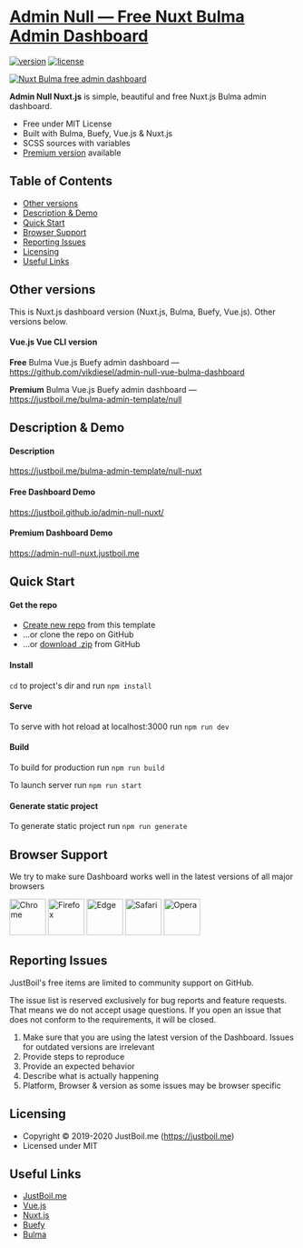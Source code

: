 # [Admin Null — Free Nuxt Bulma Admin Dashboard](https://justboil.me/bulma-admin-template/null-nuxt)

[![version](https://img.shields.io/badge/version-1.2.0-blue.svg)](https://justboil.me/bulma-admin-template/null-nuxt)  [![license](https://img.shields.io/badge/license-MIT-blue.svg)](https://justboil.me/bulma-admin-template/null-nuxt)

[![Nuxt Bulma free admin dashboard](https://justboil.me/images/null-nuxt/repository-preview-hi-res.png)](https://justboil.github.io/admin-null-nuxt/)

**Admin Null Nuxt.js** is simple, beautiful and free Nuxt.js Bulma admin dashboard.

* Free under MIT License
* Built with Bulma, Buefy, Vue.js & Nuxt.js
* SCSS sources with variables
* [Premium version](https://justboil.me/bulma-admin-template/null-nuxt) available

## Table of Contents

* [Other versions](#other-versions)
* [Description & Demo](#description--demo)
* [Quick Start](#quick-start)
* [Browser Support](#browser-support)
* [Reporting Issues](#reporting-issues)
* [Licensing](#licensing)
* [Useful Links](#useful-links)

## Other versions

This is Nuxt.js dashboard version (Nuxt.js, Bulma, Buefy, Vue.js). Other versions below.

#### Vue.js Vue CLI version

**Free** Bulma Vue.js Buefy admin dashboard — https://github.com/vikdiesel/admin-null-vue-bulma-dashboard

**Premium** Bulma Vue.js Buefy admin dashboard — https://justboil.me/bulma-admin-template/null

## Description & Demo

#### Description

https://justboil.me/bulma-admin-template/null-nuxt

#### Free Dashboard Demo

https://justboil.github.io/admin-null-nuxt/

#### Premium Dashboard Demo

https://admin-null-nuxt.justboil.me

## Quick Start

#### Get the repo

* [Create new repo](https://github.com/justboil/admin-null-nuxt/generate) from this template
* &hellip;or clone the repo on GitHub
* &hellip;or [download .zip](https://github.com/justboil/admin-null-nuxt/archive/master.zip) from GitHub

#### Install

`cd` to project's dir and run `npm install` 

#### Serve

To serve with hot reload at localhost:3000 run `npm run dev`

#### Build

To build for production run `npm run build`

To launch server run `npm run start`

#### Generate static project

To generate static project run `npm run generate`

## Browser Support

We try to make sure Dashboard works well in the latest versions of all major browsers

<img src="https://justboil.me/images/browsers-svg/chrome.svg" width="64" height="64" alt="Chrome"> <img src="https://justboil.me/images/browsers-svg/firefox.svg" width="64" height="64" alt="Firefox"> <img src="https://justboil.me/images/browsers-svg/edge.svg" width="64" height="64" alt="Edge"> <img src="https://justboil.me/images/browsers-svg/safari.svg" width="64" height="64" alt="Safari"> <img src="https://justboil.me/images/browsers-svg/opera.svg" width="64" height="64" alt="Opera">

## Reporting Issues

JustBoil's free items are limited to community support on GitHub.

The issue list is reserved exclusively for bug reports and feature requests. That means we do not accept usage questions. If you open an issue that does not conform to the requirements, it will be closed.

1. Make sure that you are using the latest version of the Dashboard. Issues for outdated versions are irrelevant
2. Provide steps to reproduce
3. Provide an expected behavior
4. Describe what is actually happening 
5. Platform, Browser & version as some issues may be browser specific

## Licensing

- Copyright &copy; 2019-2020 JustBoil.me (https://justboil.me)
- Licensed under MIT

## Useful Links

- [JustBoil.me](https://justboil.me)
- [Vue.js](https://vuejs.org)
- [Nuxt.js](https://nuxtjs.org)
- [Buefy](https://buefy.org)
- [Bulma](https://bulma.io)
